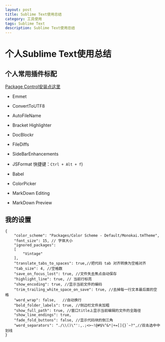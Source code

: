 ```yaml
---
layout: post
title: Sublime Text使用总结
category: 工具使用
tags: Sublime Text
description: Sublime Text使用总结
---
```


# 个人Sublime Text使用总结
## 个人常用插件标配
[Package Control安装点这里](https://packagecontrol.io/installation)

* Emmet
* ConvertToUTF8
* AutoFileName
* Bracket Highlighter
* Doc​Blockr
* FileDiffs
* SideBarEnhancements

* JSFormat
  快捷键：`Ctrl + Alt + f`)
* Babel

* ColorPicker


* MarkDown Editing
* MarkDown Preview

## 我的设置
    {
        "color_scheme": "Packages/Color Scheme - Default/Monokai.tmTheme",
        "font_size": 15, // 字体大小
        "ignored_packages":
        [
            "Vintage"
        ],
        "translate_tabs_to_spaces": true,//把代码 tab 对齐转换为空格对齐
        "tab_size": 4, //空格数
        "save_on_focus_lost": true, //文件失去焦点自动保存
        "highlight_line": true, // 当前行标亮
        "show_encoding": true, //显示当前文件的编码
        "trim_trailing_white_space_on_save": true, //去掉每一行文本最后面的空格
        "word_wrap": false,   //自动换行
        "bold_folder_labels": true, //侧边栏文件夹加粗
        "show_full_path": true, //窗口title上显示当前编辑的文件的全路径
        "show_line_endings": true,
        "fade_fold_buttons": false, //显示代码块的倒三角
        "word_separators": "./\\()\"':,.;<>~!@#$%^&*|+=[]{}`~?",//双击选中中划线
    }

